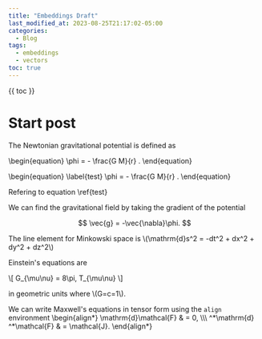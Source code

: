 ```yaml
---
title: "Embeddings Draft"
last_modified_at: 2023-08-25T21:17:02-05:00
categories:
  - Blog
tags:
  - embeddings 
  - vectors
toc: true
---
```


<script type="text/x-mathjax-config">
    MathJax.Hub.Config({
      TeX: {equationNumbers: {autoNumber: "AMS"}},
    });
</script>

<script type="text/javascript"
        src="https://cdnjs.cloudflare.com/ajax/libs/mathjax/2.7.1/MathJax.js?config=TeX-MML-AM_CHTML">
</script>

{{ toc }}

# Start post

The Newtonian gravitational potential is defined as

\begin{equation}
\phi = - \frac{G M}{r} .
\end{equation}

\begin{equation} \label{test}
\phi = - \frac{G M}{r} .
\end{equation}

Refering to equation \ref{test}

We can find the gravitational field by taking the gradient of the potential

$$ \vec{g} = -\vec{\nabla}\phi. $$

The line element for Minkowski space is \\(\mathrm{d}s^2 = -dt^2 + dx^2 + dy^2 + dz^2\\)

Einstein's equations are

\\[ G\_{\mu\nu} = 8\pi\, T\_{\mu\nu} \\]

in geometric units where \\(G=c=1\\).

We can write Maxwell's equations in tensor form using the `align` environment
\begin{align\*}
\mathrm{d}\mathcal{F} & = 0, \\\\\\
^\*\mathrm{d} ^\*\mathcal{F} & = \mathcal{J}.
\end{align\*}
